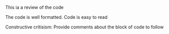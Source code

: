 This ia a review of the code

The code is well formatted.
Code is easy to read

Constructive critisism:
Provide comments about the block of code to follow
